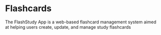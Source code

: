 # Flashcards
The FlashStudy App is a web-based flashcard management system aimed at helping users create, update, and manage study flashcards 

